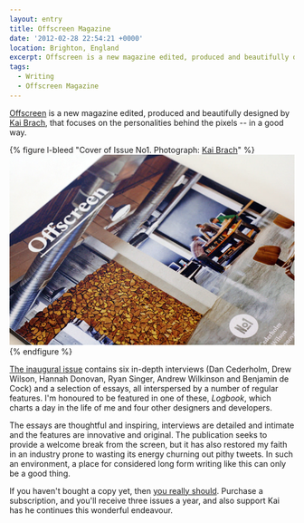 ```yaml
---
layout: entry
title: Offscreen Magazine
date: '2012-02-28 22:54:21 +0000'
location: Brighton, England
excerpt: Offscreen is a new magazine edited, produced and beautifully designed by Kai Brach, focusing on the personalities behind the pixels -- in a good way.
tags:
  - Writing
  - Offscreen Magazine
---
```

[Offscreen][1] is a new magazine edited, produced and beautifully designed by [Kai Brach][2], that focuses on the personalities behind the pixels -- in a good way.

{% figure l-bleed "Cover of Issue No1. Photograph: [Kai Brach](https://www.flickr.com/photos/brakai295/6873407277/)" %}
![](/assets/images/2012/02/offscreen.jpg)
{% endfigure %}

[The inaugural issue][3] contains six in-depth interviews (Dan Cederholm, Drew Wilson, Hannah Donovan, Ryan Singer, Andrew Wilkinson and Benjamin de Cock) and a selection of essays, all interspersed by a number of regular features. I'm honoured to be featured in one of these, <cite>Logbook</cite>, which charts a day in the life of me and four other designers and developers.

The essays are thoughtful and inspiring, interviews are detailed and intimate and the features are innovative and original. The publication seeks to provide a welcome break from the screen, but it has also restored my faith in an industry prone to wasting its energy churning out pithy tweets. In such an environment, a place for considered long form writing like this can only be a good thing.

If you haven't bought a copy yet, then [you really should][1]. Purchase a subscription, and you'll receive three issues a year, and also support Kai has he continues this wonderful endeavour.

[1]: http://www.offscreenmag.com/
[2]: http://brizk.com/
[3]: http://www.offscreenmag.com/issue1/
